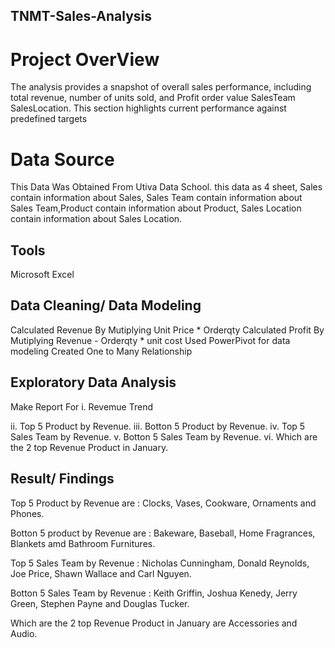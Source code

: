 ## TNMT-Sales-Analysis
# Project OverView 
The analysis provides a snapshot of overall sales performance, including total revenue, number of units sold, and Profit order value SalesTeam SalesLocation. This section highlights current performance against predefined targets
# Data Source
This Data Was Obtained From Utiva Data School. this data as 4 sheet, Sales contain information about Sales, Sales Team contain information about Sales Team,Product contain information about Product, Sales Location contain information about Sales Location.
## Tools
Microsoft Excel
## Data Cleaning/ Data Modeling 
Calculated Revenue By Mutiplying Unit Price * Orderqty
Calculated Profit By Mutiplying Revenue - Orderqty * unit cost
Used PowerPivot for data modeling 
Created One to Many Relationship
## Exploratory Data Analysis
Make Report For 
i. Revemue Trend 

ii. Top 5 Product by Revenue.
iii. Botton 5 Product by Revenue.
iv. Top 5 Sales Team by Revenue.
v. Botton 5 Sales Team by Revenue.
vi. Which are the 2 top Revenue Product in January.
## Result/ Findings
Top 5 Product by Revenue are : Clocks, Vases, Cookware, Ornaments and Phones. 

Botton 5 product by Revenue are : Bakeware, Baseball, Home Fragrances, Blankets amd Bathroom Furnitures.

Top 5 Sales Team by Revenue : Nicholas Cunningham, Donald Reynolds,  Joe Price, Shawn Wallace and Carl Nguyen.

Botton 5 Sales Team by Revenue : Keith Griffin, Joshua Kenedy, Jerry Green, Stephen Payne and Douglas Tucker.

Which are the 2 top Revenue Product in January are Accessories and Audio.















